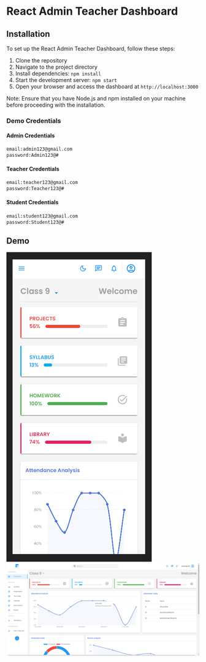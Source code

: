 # React Admin Teacher Dashboard

## Installation

To set up the React Admin Teacher Dashboard, follow these steps:

1. Clone the repository
2. Navigate to the project directory
3. Install dependencies: `npm install`
4. Start the development server: `npm start`
5. Open your browser and access the dashboard at `http://localhost:3000`

Note: Ensure that you have Node.js and npm installed on your machine before proceeding with the installation.

### Demo Credentials
#### Admin Credentials
``` 
email:admin123@gmail.com
password:Admin123@#
```

#### Teacher Credentials
```
email:teacher123@gmail.com
password:Teacher123@#
```

#### Student Credentials
```
email:student123@gmail.com
password:Student123@#
```


## Demo 
![Dashboard in sm screen](<Demo/Teacher Dashboard sm.png>)
![Dashboard in lg screen](<Demo/Teacher Dashboard xl.png>)
